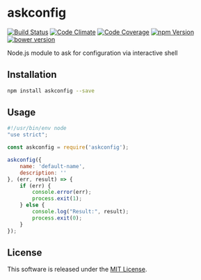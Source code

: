 askconfig
==========

<!---
This file is generated by ape-tmpl. Do not update manually.
--->

<!-- Badge Start -->
<a name="badges"></a>

[![Build Status][bd_travis_shield_url]][bd_travis_url]
[![Code Climate][bd_codeclimate_shield_url]][bd_codeclimate_url]
[![Code Coverage][bd_codeclimate_coverage_shield_url]][bd_codeclimate_url]
[![npm Version][bd_npm_shield_url]][bd_npm_url]
[![bower version][bd_bower_badge_url]][bd_repo_url]

[bd_repo_url]: https://github.com/okunishinishi/node-askconfig
[bd_travis_url]: http://travis-ci.org/okunishinishi/node-askconfig
[bd_travis_shield_url]: http://img.shields.io/travis/okunishinishi/node-askconfig.svg?style=flat
[bd_license_url]: https://github.com/okunishinishi/node-askconfig/blob/master/LICENSE
[bd_codeclimate_url]: http://codeclimate.com/github/okunishinishi/node-askconfig
[bd_codeclimate_shield_url]: http://img.shields.io/codeclimate/github/okunishinishi/node-askconfig.svg?style=flat
[bd_codeclimate_coverage_shield_url]: http://img.shields.io/codeclimate/coverage/github/okunishinishi/node-askconfig.svg?style=flat
[bd_gemnasium_url]: https://gemnasium.com/okunishinishi/node-askconfig
[bd_gemnasium_shield_url]: https://gemnasium.com/okunishinishi/node-askconfig.svg
[bd_npm_url]: http://www.npmjs.org/package/askconfig
[bd_npm_shield_url]: http://img.shields.io/npm/v/askconfig.svg?style=flat
[bd_bower_badge_url]: https://img.shields.io/bower/v/askconfig.svg?style=flat

<!-- Badge End -->


<!-- Description Start -->
<a name="description"></a>

Node.js module to ask for configuration via interactive shell

<!-- Description End -->




<!-- Sections Start -->
<a name="sections"></a>

<!-- Section from "doc/guides/01.Installation.md.hbs" Start -->

<a name="section-doc-guides-01-installation-md"></a>
Installation
-----

```bash
npm install askconfig --save
```

<!-- Section from "doc/guides/01.Installation.md.hbs" End -->

<!-- Section from "doc/guides/02.Usage.md.hbs" Start -->

<a name="section-doc-guides-02-usage-md"></a>
Usage
-----

```javascript
#!/usr/bin/env node
"use strict";

const askconfig = require('askconfig');

askconfig({
    name: 'default-name',
    description: ''
}, (err, result) => {
    if (err) {
        console.error(err);
        process.exit(1);
    } else {
        console.log("Result:", result);
        process.exit(0);
    }
});


````


<!-- Section from "doc/guides/02.Usage.md.hbs" End -->


<!-- Sections Start -->


<!-- LICENSE Start -->
<a name="license"></a>

License
-------
This software is released under the [MIT License](https://github.com/okunishinishi/node-askconfig/blob/master/LICENSE).

<!-- LICENSE End -->


